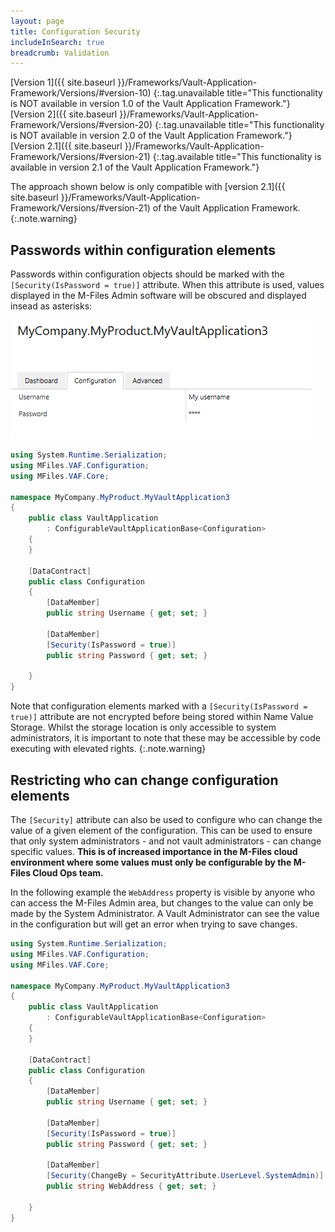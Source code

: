 ```yaml
---
layout: page
title: Configuration Security
includeInSearch: true
breadcrumb: Validation
---
```


[Version 1]({{ site.baseurl }}/Frameworks/Vault-Application-Framework/Versions/#version-10)
{:.tag.unavailable title="This functionality is NOT available in version 1.0 of the Vault Application Framework."}
[Version 2]({{ site.baseurl }}/Frameworks/Vault-Application-Framework/Versions/#version-20)
{:.tag.unavailable title="This functionality is NOT available in version 2.0 of the Vault Application Framework."}
[Version 2.1]({{ site.baseurl }}/Frameworks/Vault-Application-Framework/Versions/#version-21)
{:.tag.available title="This functionality is available in version 2.1 of the Vault Application Framework."}

The approach shown below is only compatible with [version 2.1]({{ site.baseurl }}/Frameworks/Vault-Application-Framework/Versions/#version-21) of the Vault Application Framework.
{:.note.warning}

## Passwords within configuration elements

Passwords within configuration objects should be marked with the `[Security(IsPassword = true)]` attribute.  When this attribute is used, values displayed in the M-Files Admin software will be obscured and displayed insead as asterisks:

![An example of an obscured password in the M-Files Admin software](obscured-password.png)

```csharp
using System.Runtime.Serialization;
using MFiles.VAF.Configuration;
using MFiles.VAF.Core;

namespace MyCompany.MyProduct.MyVaultApplication3
{
	public class VaultApplication
		: ConfigurableVaultApplicationBase<Configuration>
	{
	}
	
	[DataContract]
	public class Configuration
	{
		[DataMember]
		public string Username { get; set; }

		[DataMember]
		[Security(IsPassword = true)]
		public string Password { get; set; }
 
	}
}
```

Note that configuration elements marked with a `[Security(IsPassword = true)]` attribute are not encrypted before being stored within Name Value Storage.  Whilst the storage location is only accessible to system administrators, it is important to note that these may be accessible by code executing with elevated rights.
{:.note.warning}

## Restricting who can change configuration elements

The `[Security]` attribute can also be used to configure who can change the value of a given element of the configuration.  This can be used to ensure that only system administrators - and not vault administrators - can change specific values.  **This is of increased importance in the M-Files cloud environment where some values must only be configurable by the M-Files Cloud Ops team.**

In the following example the `WebAddress` property is visible by anyone who can access the M-Files Admin area, but changes to the value can only be made by the System Administrator.  A Vault Administrator can see the value in the configuration but will get an error when trying to save changes.

```csharp
using System.Runtime.Serialization;
using MFiles.VAF.Configuration;
using MFiles.VAF.Core;

namespace MyCompany.MyProduct.MyVaultApplication3
{
	public class VaultApplication
		: ConfigurableVaultApplicationBase<Configuration>
	{
	}
	
	[DataContract]
	public class Configuration
	{
		[DataMember]
		public string Username { get; set; }

		[DataMember]
		[Security(IsPassword = true)]
		public string Password { get; set; }

		[DataMember]
		[Security(ChangeBy = SecurityAttribute.UserLevel.SystemAdmin)]
		public string WebAddress { get; set; }
 
	}
}
```
